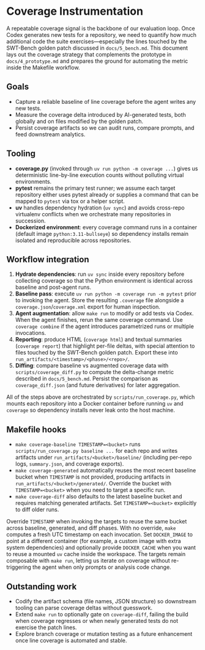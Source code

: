 # Coverage Instrumentation

A repeatable coverage signal is the backbone of our evaluation loop. Once Codex generates new tests for a repository, we need to quantify how much additional code the suite exercises—especially the lines touched by the SWT-Bench golden patch discussed in `docs/5_bench.md`. This document lays out the coverage strategy that complements the prototype in `docs/4_prototype.md` and prepares the ground for automating the metric inside the Makefile workflow.

## Goals
- Capture a reliable baseline of line coverage before the agent writes any new tests.
- Measure the coverage delta introduced by AI-generated tests, both globally and on files modified by the golden patch.
- Persist coverage artifacts so we can audit runs, compare prompts, and feed downstream analytics.

## Tooling
- **coverage.py** (invoked through `uv run python -m coverage ...`) gives us deterministic line-by-line execution counts without polluting virtual environments.
- **pytest** remains the primary test runner; we assume each target repository either uses pytest already or supplies a command that can be mapped to `pytest` via tox or a helper script.
- **uv** handles dependency hydration (`uv sync`) and avoids cross-repo virtualenv conflicts when we orchestrate many repositories in succession.
- **Dockerized environment**: every coverage command runs in a container (default image `python:3.11-bullseye`) so dependency installs remain isolated and reproducible across repositories.

## Workflow integration
1. **Hydrate dependencies**: run `uv sync` inside every repository before collecting coverage so that the Python environment is identical across baseline and post-agent runs.
2. **Baseline pass**: execute `uv run python -m coverage run -m pytest` prior to invoking the agent. Store the resulting `.coverage` file alongside a `coverage.json`/`coverage.xml` export for human inspection.
3. **Agent augmentation**: allow `make run` to modify or add tests via Codex. When the agent finishes, rerun the same coverage command. Use `coverage combine` if the agent introduces parametrized runs or multiple invocations.
4. **Reporting**: produce HTML (`coverage html`) and textual summaries (`coverage report`) that highlight per-file deltas, with special attention to files touched by the SWT-Bench golden patch. Export these into `run_artifacts/<timestamp>/<phase>/<repo>/`.
5. **Diffing**: compare baseline vs augmented coverage data with `scripts/coverage_diff.py` to compute the delta-change metric described in `docs/5_bench.md`. Persist the comparison as `coverage_diff.json` (and future derivatives) for later aggregation.

All of the steps above are orchestrated by `scripts/run_coverage.py`, which mounts each repository into a Docker container before running `uv` and `coverage` so dependency installs never leak onto the host machine.

## Makefile hooks
- `make coverage-baseline TIMESTAMP=<bucket>` runs `scripts/run_coverage.py baseline ...` for each repo and writes artifacts under `run_artifacts/<bucket>/baseline/` (including per-repo logs, `summary.json`, and coverage exports).
- `make coverage-generated` automatically reuses the most recent baseline bucket when `TIMESTAMP` is not provided, producing artifacts in `run_artifacts/<bucket>/generated/`. Override the bucket with `TIMESTAMP=<bucket>` when you need to target a specific run.
- `make coverage-diff` also defaults to the latest baseline bucket and requires matching generated artifacts. Set `TIMESTAMP=<bucket>` explicitly to diff older runs.

Override `TIMESTAMP` when invoking the targets to reuse the same bucket across baseline, generated, and diff phases. With no override, `make` computes a fresh UTC timestamp on each invocation. Set `DOCKER_IMAGE` to point at a different container (for example, a custom image with extra system dependencies) and optionally provide `DOCKER_CACHE` when you want to reuse a mounted `uv` cache inside the workspace. The targets remain composable with `make run`, letting us iterate on coverage without re-triggering the agent when only prompts or analysis code change.

## Outstanding work
- Codify the artifact schema (file names, JSON structure) so downstream tooling can parse coverage deltas without guesswork.
- Extend `make run` to optionally gate on `coverage-diff`, failing the build when coverage regresses or when newly generated tests do not exercise the patch lines.
- Explore branch coverage or mutation testing as a future enhancement once line coverage is automated and stable.
